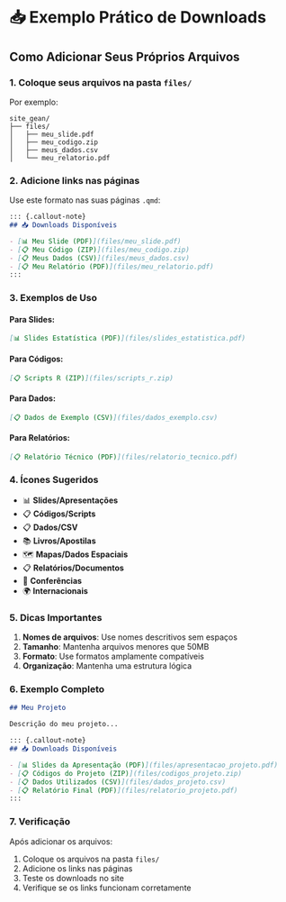 # 📥 Exemplo Prático de Downloads

## Como Adicionar Seus Próprios Arquivos

### 1. Coloque seus arquivos na pasta `files/`

Por exemplo:
```
site_gean/
├── files/
│   ├── meu_slide.pdf
│   ├── meu_codigo.zip
│   ├── meus_dados.csv
│   └── meu_relatorio.pdf
```

### 2. Adicione links nas páginas

Use este formato nas suas páginas `.qmd`:

```markdown
::: {.callout-note}
## 📥 Downloads Disponíveis

- [📊 Meu Slide (PDF)](files/meu_slide.pdf)
- [📋 Meu Código (ZIP)](files/meu_codigo.zip)
- [📋 Meus Dados (CSV)](files/meus_dados.csv)
- [📋 Meu Relatório (PDF)](files/meu_relatorio.pdf)
:::
```

### 3. Exemplos de Uso

#### Para Slides:
```markdown
[📊 Slides Estatística (PDF)](files/slides_estatistica.pdf)
```

#### Para Códigos:
```markdown
[📋 Scripts R (ZIP)](files/scripts_r.zip)
```

#### Para Dados:
```markdown
[📋 Dados de Exemplo (CSV)](files/dados_exemplo.csv)
```

#### Para Relatórios:
```markdown
[📋 Relatório Técnico (PDF)](files/relatorio_tecnico.pdf)
```

### 4. Ícones Sugeridos

- 📊 **Slides/Apresentações**
- 📋 **Códigos/Scripts**
- 📋 **Dados/CSV**
- 📚 **Livros/Apostilas**
- 🗺️ **Mapas/Dados Espaciais**
- 📋 **Relatórios/Documentos**
- 🎤 **Conferências**
- 🌍 **Internacionais**

### 5. Dicas Importantes

1. **Nomes de arquivos**: Use nomes descritivos sem espaços
2. **Tamanho**: Mantenha arquivos menores que 50MB
3. **Formato**: Use formatos amplamente compatíveis
4. **Organização**: Mantenha uma estrutura lógica

### 6. Exemplo Completo

```markdown
## Meu Projeto

Descrição do meu projeto...

::: {.callout-note}
## 📥 Downloads Disponíveis

- [📊 Slides da Apresentação (PDF)](files/apresentacao_projeto.pdf)
- [📋 Códigos do Projeto (ZIP)](files/codigos_projeto.zip)
- [📋 Dados Utilizados (CSV)](files/dados_projeto.csv)
- [📋 Relatório Final (PDF)](files/relatorio_projeto.pdf)
:::
```

### 7. Verificação

Após adicionar os arquivos:
1. Coloque os arquivos na pasta `files/`
2. Adicione os links nas páginas
3. Teste os downloads no site
4. Verifique se os links funcionam corretamente 